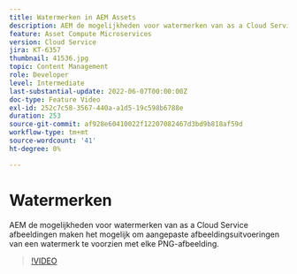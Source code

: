 ```yaml
---
title: Watermerken in AEM Assets
description: AEM de mogelijkheden voor watermerken van as a Cloud Service afbeeldingen maken het mogelijk om aangepaste afbeeldingsuitvoeringen van een watermerk te voorzien met elke PNG-afbeelding.
feature: Asset Compute Microservices
version: Cloud Service
jira: KT-6357
thumbnail: 41536.jpg
topic: Content Management
role: Developer
level: Intermediate
last-substantial-update: 2022-06-07T00:00:00Z
doc-type: Feature Video
exl-id: 252c7c58-3567-440a-a1d5-19c598b6788e
duration: 253
source-git-commit: af928e60410022f12207082467d3bd9b818af59d
workflow-type: tm+mt
source-wordcount: '41'
ht-degree: 0%

---
```


# Watermerken

AEM de mogelijkheden voor watermerken van as a Cloud Service afbeeldingen maken het mogelijk om aangepaste afbeeldingsuitvoeringen van een watermerk te voorzien met elke PNG-afbeelding.

>[!VIDEO](https://video.tv.adobe.com/v/41536?quality=12&learn=on)
